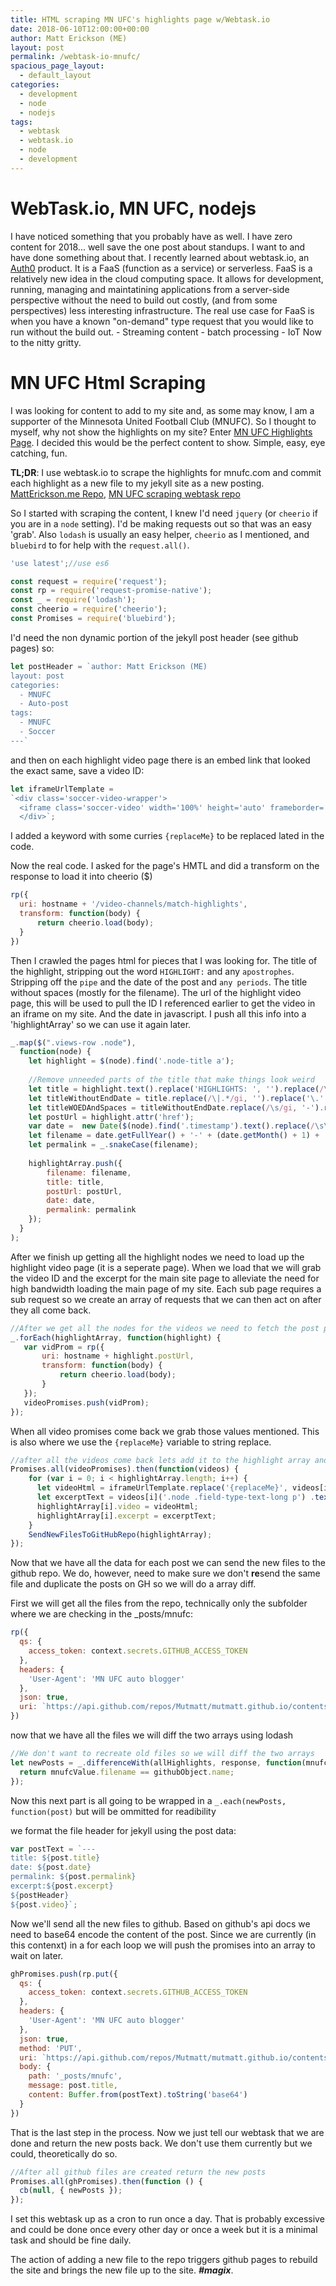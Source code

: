 ```yaml
---
title: HTML scraping MN UFC's highlights page w/Webtask.io
date: 2018-06-10T12:00:00+00:00
author: Matt Erickson (ME)
layout: post
permalink: /webtask-io-mnufc/
spacious_page_layout:
  - default_layout
categories:
  - development
  - node
  - nodejs
tags:
  - webtask
  - webtask.io
  - node
  - development
---
```

WebTask.io, MN UFC, nodejs
=====
I have noticed something that you probably have as well. I have zero content for 2018... well save the one post about standups.
I want to and have done something about that. I recently learned about webtask.io, an [Auth0](auth0.com) product. It is a FaaS (function as a service) or serverless.
FaaS is a relatively new idea in the cloud computing space. It allows for development, running, managing and maintatining applications from a server-side perspective without the need to build out costly, (and from some perspectives) less interesting infrastructure.
The real use case for FaaS is when you have a known "on-demand" type request that you would like to run without the build out.
    - Streaming content
    - batch processing
    - IoT
Now to the nitty gritty.

MN UFC Html Scraping
====
I was looking for content to add to my site and, as some may know, I am a supporter of the Minnesota United Football Club (MNUFC).
So I thought to myself, why not show the highlights on my site? Enter [MN UFC Highlights Page](https://mnufc.com/video-channels/match-highlights). 
I decided this would be the perfect content to show. Simple, easy, eye catching, fun.

**TL;DR**: I use webtask.io to scrape the highlights for mnufc.com and commit each highlight as a new file to my jekyll site as a new posting. [MattErickson.me Repo](https://github.com/mutmatt/mutmatt.github.io), [MN UFC scraping webtask repo](https://github.com/Mutmatt/auto-pull-req-new-mnufc)

So I started with scraping the content, I knew I'd need `jquery` (or `cheerio` if you are in a `node` setting). I'd be making requests out so that was an easy 'grab'. Also `lodash` is usually an easy helper, `cheerio` as I mentioned, and `bluebird` to for help with the `request.all()`.

``` javascript
'use latest';//use es6

const request = require('request');
const rp = require('request-promise-native');
const _ = require('lodash');
const cheerio = require('cheerio');
const Promises = require('bluebird');
```

I'd need the non dynamic portion of the jekyll post header (see github pages) so:

``` javascript
let postHeader = `author: Matt Erickson (ME)
layout: post
categories:
  - MNUFC
  - Auto-post
tags:
  - MNUFC
  - Soccer
---`
```

and then on each highlight video page there is an embed link that looked the exact same, save a video ID:

``` javascript
let iframeUrlTemplate = 
`<div class='soccer-video-wrapper'>
  <iframe class='soccer-video' width='100%' height='auto' frameborder='0' allowfullscreen src="https://www.mnufc.com/iframe-video?brightcove_id={replaceMe}&brightcove_player_id=default&brightcove_account_id=5534894110001"></iframe>
  </div>`;
```

I added a keyword with some curries `{replaceMe}` to be replaced lated in the code.

Now the real code. I asked for the page's HMTL and did a transform on the response to load it into cheerio ($)

``` javascript
rp({
  uri: hostname + '/video-channels/match-highlights',
  transform: function(body) {
      return cheerio.load(body);
  }
})
```

Then I crawled the pages html for pieces that I was looking for. The title of the highlight, stripping out the word `HIGHLIGHT:` and any `apostrophes`. Stripping off the `pipe` and the date of the post and `any periods`. The title without spaces (mostly for the filename). The url of the highlight video page, this will be used to pull the ID I referenced earlier to get the video in an iframe on my site. And the date in javascript. I push all this info into a 'highlightArray' so we can use it again later. 

``` javascript
_.map($(".views-row .node"), 
  function(node) {
    let highlight = $(node).find('.node-title a');
    
    //Remove unneeded parts of the title that make things look weird
    let title = highlight.text().replace('HIGHLIGHTS: ', '').replace(/\'/gi, '');
    let titleWithoutEndDate = title.replace(/\|.*/gi, '').replace('\.', '');
    let titleWOEDAndSpaces = titleWithoutEndDate.replace(/\s/gi, '-').replace(/\-$/, '');
    let postUrl = highlight.attr('href');
    var date =  new Date($(node).find('.timestamp').text().replace(/\s\(.*\)/gi, ''));
    let filename = date.getFullYear() + '-' + (date.getMonth() + 1) + '-' + date.getDate() + '-' + titleWOEDAndSpaces + '.md';
    let permalink = _.snakeCase(filename);
    
    highlightArray.push({ 
        filename: filename,
        title: title, 
        postUrl: postUrl, 
        date: date,
        permalink: permalink
    });
  }
);
```

After we finish up getting all the highlight nodes we need to load up the highlight video page (it is a seperate page). When we load that we will grab the video ID and the excerpt for the main site page to alleviate the need for high bandwidth loading the main page of my site. Each sub page requires a sub request so we create an array of requests that we can then act on after they all come back.

 ``` javascript
 //After we get all the nodes for the videos we need to fetch the post page for the video url itself
_.forEach(highlightArray, function(highlight) {
    var vidProm = rp({
        uri: hostname + highlight.postUrl,
        transform: function(body) {
            return cheerio.load(body);
        }
    });
    videoPromises.push(vidProm);
});
```

When all video promises come back we grab those values mentioned. This is also where we use the `{replaceMe}` variable to string replace.

``` javascript
//after all the videos come back lets add it to the highlight array and then send it to GH
Promises.all(videoPromises).then(function(videos) {
    for (var i = 0; i < highlightArray.length; i++) {
      let videoHtml = iframeUrlTemplate.replace('{replaceMe}', videos[i]('video').attr('data-video-id'));
      let excerptText = videos[i]('.node .field-type-text-long p') .text()
      highlightArray[i].video = videoHtml;
      highlightArray[i].excerpt = excerptText; 
    }
    SendNewFilesToGitHubRepo(highlightArray);
});
```

Now that we have all the data for each post we can send the new files to the github repo. We do, however, need to make sure we don't **re**send the same file and duplicate the posts on GH so we will do a array diff.

First we will get all the files from the repo, technically only the subfolder where we are checking in the _posts/mnufc:

``` javascript
rp({
  qs: {
    access_token: context.secrets.GITHUB_ACCESS_TOKEN
  },
  headers: {
    'User-Agent': 'MN UFC auto blogger'
  },
  json: true,
  uri: `https://api.github.com/repos/Mutmatt/mutmatt.github.io/contents/_posts/mnufc/`
})
```

now that we have all the files we will diff the two arrays using lodash

``` javascript
//We don't want to recreate old files so we will diff the two arrays
let newPosts = _.differenceWith(allHighlights, response, function(mnufcValue, githubObject) {
  return mnufcValue.filename == githubObject.name;
});
```

Now this next part is all going to be wrapped in a `_.each(newPosts, function(post)` but will be ommitted for readibility

we format the file header for jekyll using the post data:

``` javascript
var postText = `---
title: ${post.title}
date: ${post.date}
permalink: ${post.permalink}
excerpt:${post.excerpt}
${postHeader}
${post.video}`;
```

Now we'll send all the new files to github. Based on github's api docs we need to base64 encode the content of the post. Since we are currently (in this contenxt) in a for each loop we will push the promises into an array to wait on later.

``` javascript
ghPromises.push(rp.put({
  qs: {
    access_token: context.secrets.GITHUB_ACCESS_TOKEN
  },
  headers: {
    'User-Agent': 'MN UFC auto blogger'
  },
  json: true,
  method: 'PUT',
  uri: `https://api.github.com/repos/Mutmatt/mutmatt.github.io/contents/_posts/mnufc/{$post.filename`,
  body: {
    path: '_posts/mnufc',
    message: post.title,
    content: Buffer.from(postText).toString('base64')
  }
})
```

That is the last step in the process. Now we just tell our webtask that we are done and return the new posts back. We don't use them currently but we could, theoretically do so.

``` javascript
//After all github files are created return the new posts
Promises.all(ghPromises).then(function () {
  cb(null, { newPosts });  
});
```

I set this webtask up as a cron to run once a day. That is probably excessive and could be done once every other day or once a week but it is a minimal task and should be fine daily.

The action of adding a new file to the repo triggers github pages to rebuild the site and brings the new file up to the site. ***#magix***.
